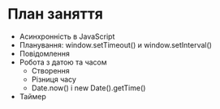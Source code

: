 # План заняття

- Асинхронність в JavaScript
- Планування: window.setTimeout() и window.setInterval()
- Повідомлення
- Робота з датою та часом
  - Створення
  - Різниця часу
  - Date.now() і new Date().getTime()
- Таймер
